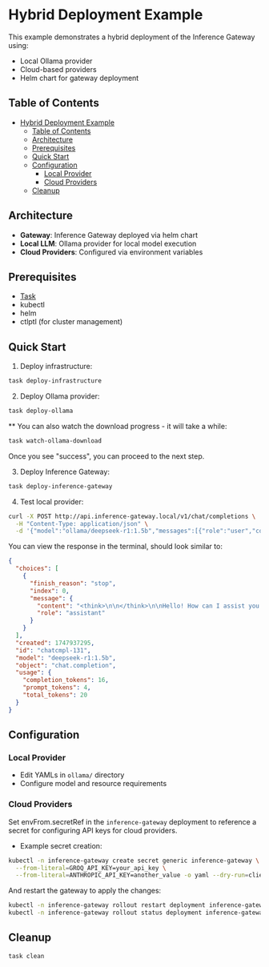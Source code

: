 # Hybrid Deployment Example

This example demonstrates a hybrid deployment of the Inference Gateway using:

- Local Ollama provider
- Cloud-based providers
- Helm chart for gateway deployment

## Table of Contents

- [Hybrid Deployment Example](#hybrid-deployment-example)
  - [Table of Contents](#table-of-contents)
  - [Architecture](#architecture)
  - [Prerequisites](#prerequisites)
  - [Quick Start](#quick-start)
  - [Configuration](#configuration)
    - [Local Provider](#local-provider)
    - [Cloud Providers](#cloud-providers)
  - [Cleanup](#cleanup)

## Architecture

- **Gateway**: Inference Gateway deployed via helm chart
- **Local LLM**: Ollama provider for local model execution
- **Cloud Providers**: Configured via environment variables

## Prerequisites

- [Task](https://taskfile.dev/installation/)
- kubectl
- helm
- ctlptl (for cluster management)

## Quick Start

1. Deploy infrastructure:

```bash
task deploy-infrastructure
```

2. Deploy Ollama provider:

```bash
task deploy-ollama
```

\*\* You can also watch the download progress - it will take a while:

```bash
task watch-ollama-download
```

Once you see "success", you can proceed to the next step.

3. Deploy Inference Gateway:

```bash
task deploy-inference-gateway
```

4. Test local provider:

```bash
curl -X POST http://api.inference-gateway.local/v1/chat/completions \
  -H "Content-Type: application/json" \
  -d '{"model":"ollama/deepseek-r1:1.5b","messages":[{"role":"user","content":"Hello"}]}'
```

You can view the response in the terminal, should look similar to:

```json
{
  "choices": [
    {
      "finish_reason": "stop",
      "index": 0,
      "message": {
        "content": "<think>\n\n</think>\n\nHello! How can I assist you today? 😊",
        "role": "assistant"
      }
    }
  ],
  "created": 1747937295,
  "id": "chatcmpl-131",
  "model": "deepseek-r1:1.5b",
  "object": "chat.completion",
  "usage": {
    "completion_tokens": 16,
    "prompt_tokens": 4,
    "total_tokens": 20
  }
}
```

## Configuration

### Local Provider

- Edit YAMLs in `ollama/` directory
- Configure model and resource requirements

### Cloud Providers

Set envFrom.secretRef in the `inference-gateway` deployment to reference a secret for configuring API keys for cloud providers.

- Example secret creation:

```bash
kubectl -n inference-gateway create secret generic inference-gateway \
  --from-literal=GROQ_API_KEY=your_api_key \
  --from-literal=ANTHROPIC_API_KEY=another_value -o yaml --dry-run=client | kubectl apply --server-side -f -
```

And restart the gateway to apply the changes:

```bash
kubectl -n inference-gateway rollout restart deployment inference-gateway
kubectl -n inference-gateway rollout status deployment inference-gateway
```

## Cleanup

```bash
task clean
```
